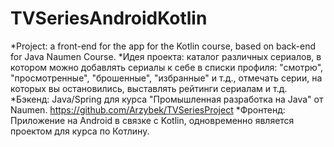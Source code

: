 # TVSeriesAndroidKotlin
*Project: a front-end for the app for the Kotlin course, based on back-end for Java Naumen Course.
*Идея проекта: каталог различных сериалов, в котором можно добавлять сериалы к себе в списки профиля: "смотрю", "просмотренные", "брошенные", "избранные" и т.д., отмечать серии, на которых вы остановились, выставлять рейтинги сериалам и т.д.
*Бэкенд: Java/Spring для курса "Промышленная разработка на Java" от Naumen. https://github.com/Arzybek/TVSeriesProject
*Фронтенд: Приложение на Android в связке с Kotlin, одновременно является проектом для курса по Котлину.
